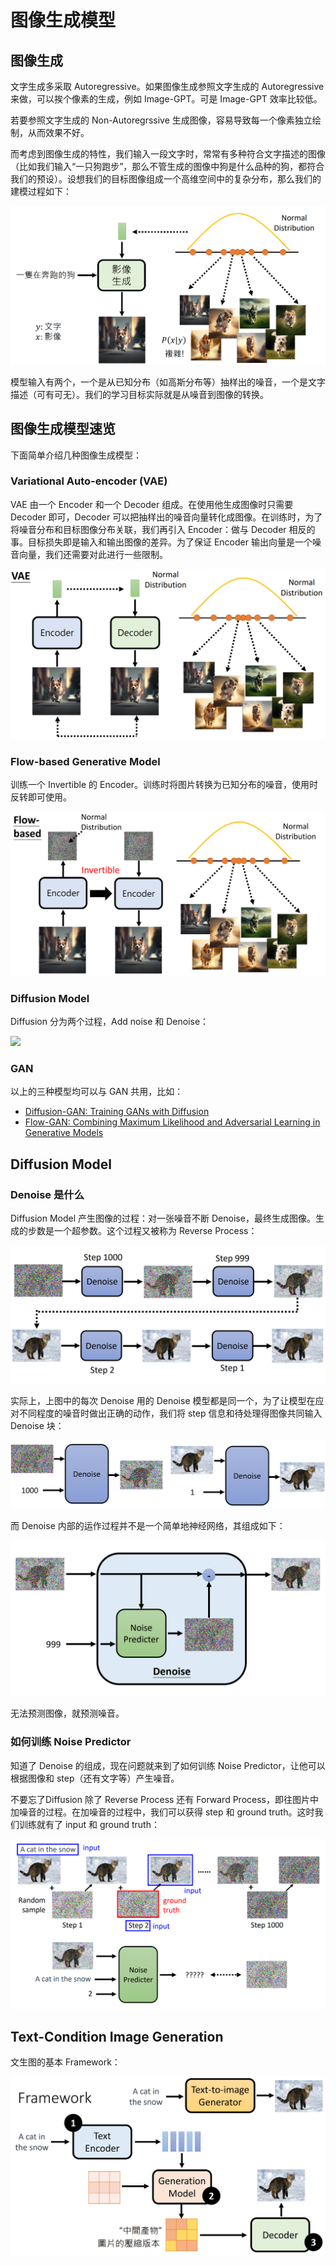 # 图像生成模型

## 图像生成

文字生成多采取 Autoregressive。如果图像生成参照文字生成的 Autoregressive 来做，可以挨个像素的生成，例如 Image-GPT。可是 Image-GPT 效率比较低。

若要参照文字生成的 Non-Autoregrssive 生成图像，容易导致每一个像素独立绘制，从而效果不好。

而考虑到图像生成的特性，我们输入一段文字时，常常有多种符合文字描述的图像（比如我们输入“一只狗跑步”，那么不管生成的图像中狗是什么品种的狗，都符合我们的预设）。设想我们的目标图像组成一个高维空间中的复杂分布，那么我们的建模过程如下：

![](images/image-generate.png)

模型输入有两个，一个是从已知分布（如高斯分布等）抽样出的噪音，一个是文字描述（可有可无）。我们的学习目标实际就是从噪音到图像的转换。

## 图像生成模型速览

下面简单介绍几种图像生成模型：

### Variational Auto-encoder (VAE)

VAE 由一个 Encoder 和一个 Decoder 组成。在使用他生成图像时只需要 Decoder 即可，Decoder 可以把抽样出的噪音向量转化成图像。在训练时，为了将噪音分布和目标图像分布关联，我们再引入 Encoder：做与 Decoder 相反的事。目标损失即是输入和输出图像的差异。为了保证 Encoder 输出向量是一个噪音向量，我们还需要对此进行一些限制。

![](images/vae.png)

### Flow-based Generative Model

训练一个 Invertible 的 Encoder。训练时将图片转换为已知分布的噪音，使用时反转即可使用。

![](images/flow-based-generative-mode.png)

### Diffusion Model

Diffusion 分为两个过程，Add noise 和 Denoise：

![](diffusion-1.png)

### GAN

以上的三种模型均可以与 GAN 共用，比如：
- [Diffusion-GAN: Training GANs with Diffusion](https://arxiv.org/abs/2206.02262)
- [Flow-GAN: Combining Maximum Likelihood and Adversarial Learning in Generative Models](https://arxiv.org/abs/1705.08868)

## Diffusion Model

### Denoise 是什么

Diffusion Model 产生图像的过程：对一张噪音不断 Denoise，最终生成图像。生成的步数是一个超参数。这个过程又被称为 Reverse Process：

![](images/reverse-process-of-diffusion.png)

实际上，上图中的每次 Denoise 用的 Denoise 模型都是同一个，为了让模型在应对不同程度的噪音时做出正确的动作，我们将 step 信息和待处理得图像共同输入 Denoise 块：

![](images/reverse-process-of-diffusion-2.png)

而 Denoise 内部的运作过程并不是一个简单地神经网络，其组成如下：

![](images/denoise.png)

无法预测图像，就预测噪音。

### 如何训练 Noise Predictor

知道了 Denoise 的组成，现在问题就来到了如何训练 Noise Predictor，让他可以根据图像和 step（还有文字等）产生噪音。

不要忘了Diffusion 除了 Reverse Process 还有 Forward Process，即往图片中加噪音的过程。在加噪音的过程中，我们可以获得 step 和 ground truth。这时我们训练就有了 input 和 ground truth：

![](images/noise-predictor.png)

## Text-Condition Image Generation

文生图的基本 Framework：

![](images/framework-text-img.png)

